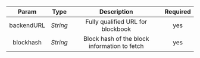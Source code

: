 |   Param    |   Type   |                 Description                  | Required |
| :--------: | :------: | :------------------------------------------: | :------: |
| backendURL | *String* |      Fully qualified URL for blockbook       |   yes    |
| blockhash  | *String* | Block hash of the block information to fetch |   yes    |

